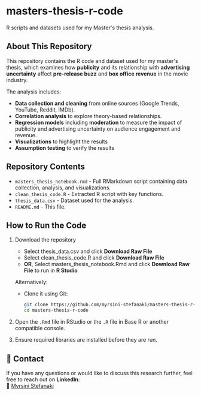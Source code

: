 # masters-thesis-r-code
R scripts and datasets used for my Master's thesis analysis.

## About This Repository
This repository contains the R code and dataset used for my master's thesis, which examines how **publicity** and its relationship with **advertising uncertainty** affect **pre-release buzz** and **box office revenue** in the movie industry. 

The analysis includes:  
- **Data collection and cleaning** from online sources (Google Trends, YouTube, Reddit, IMDb).  
- **Correlation analysis** to explore theory-based relationships.  
- **Regression models** including **moderation** to measure the impact of publicity and advertising uncertainty on audience engagement and revenue.
- **Visualizations** to highlight the results
- **Assumption testing** to verify the results 

## Repository Contents  

- `masters_thesis_notebook.rmd` - Full RMarkdown script containing data collection, analysis, and visualizations.  
- `clean_thesis_code.R` - Extracted R script with key functions.  
- `thesis_data.csv` - Dataset used for the analysis.  
- `README.md` - This file.  

## How to Run the Code 

1. Download the repository
   - Select thesis_data.csv and click **Download Raw File**
   - Select clean_thesis_code.R and click **Download Raw File**
   - **OR**, Select masters_thesis_notebook.Rmd and click **Download Raw File** to run in **R Studio**

   Alternatively:
   - Clone it using Git:  
     ```bash
     git clone https://github.com/myrsini-stefanaki/masters-thesis-r-code.git
     cd masters-thesis-r-code
     ```
2. Open the `.Rmd` file in RStudio or the `.R` file in Base R or another compatible console.

3. Ensure required libraries are installed before they are run.

## 📩 Contact  
If you have any questions or would like to discuss this research further, feel free to reach out on **LinkedIn**:  
🔗 [Myrsini Stefanaki](https://www.linkedin.com/in/myrsini-stefanaki-b0a031100/)

  
